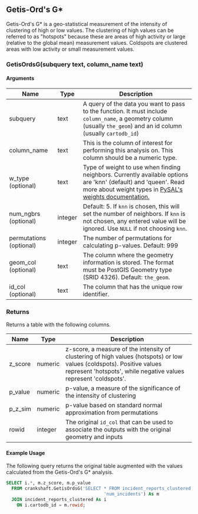 ## Getis-Ord's G\*

Getis-Ord's G\* is a geo-statistical measurement of the intensity of clustering of high or low values. The clustering of high values can be referred to as "hotspots" because these are areas of high activity or large (relative to the global mean) measurement values. Coldspots are clustered areas with low activity or small measurement values.

### GetisOrdsG(subquery text, column_name text)

#### Arguments

| Name                    | Type    | Description                                                                                                                                                                                                                                       |
| ----------------------- | ------- | ------------------------------------------------------------------------------------------------------------------------------------------------------------------------------------------------------------------------------------------------- |
| subquery                | text    | A query of the data you want to pass to the function. It must include `column_name`, a geometry column (usually `the_geom`) and an id column (usually `cartodb_id`)                                                                               |
| column_name             | text    | This is the column of interest for performing this analysis on. This column should be a numeric type.                                                                                                                                             |
| w_type (optional)       | text    | Type of weight to use when finding neighbors. Currently available options are 'knn' (default) and 'queen'. Read more about weight types in [PySAL's weights documentation.](https://pysal.readthedocs.io/en/v1.11.0/users/tutorials/weights.html) |
| num_ngbrs (optional)    | integer | Default: 5. If `knn` is chosen, this will set the number of neighbors. If `knn` is not chosen, any entered value will be ignored. Use `NULL` if not choosing `knn`.                                                                               |
| permutations (optional) | integer | The number of permutations for calculating p-values. Default: 999                                                                                                                                                                                 |
| geom_col (optional)     | text    | The column where the geometry information is stored. The format must be PostGIS Geometry type (SRID 4326). Default: `the_geom`.                                                                                                                   |
| id_col (optional)       | text    | The column that has the unique row identifier.                                                                                                                                                                                                    |

### Returns

Returns a table with the following columns.

| Name    | Type    | Description                                                                                                                                                                               |
| ------- | ------- | ----------------------------------------------------------------------------------------------------------------------------------------------------------------------------------------- |
| z_score | numeric | z-score, a measure of the intensity of clustering of high values (hotspots) or low values (coldspots). Positive values represent 'hotspots', while negative values represent 'coldspots'. |
| p_value | numeric | p-value, a measure of the significance of the intensity of clustering                                                                                                                     |
| p_z_sim | numeric | p-value based on standard normal approximation from permutations                                                                                                                          |
| rowid   | integer | The original `id_col` that can be used to associate the outputs with the original geometry and inputs                                                                                     |

#### Example Usage

The following query returns the original table augmented with the values calculated from the Getis-Ord's G\* analysis.

```sql
SELECT i.*, m.z_score, m.p_value
  FROM crankshaft.GetisOrdsG('SELECT * FROM incident_reports_clustered',
                                     'num_incidents') As m
  JOIN incident_reports_clustered As i
    ON i.cartodb_id = m.rowid;
```
